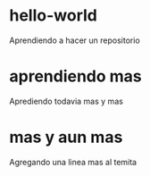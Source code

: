 # hello-world
Aprendiendo a hacer un repositorio

# aprendiendo mas
Aprediendo todavia mas y mas

# mas y aun mas
Agregando una linea mas al temita

